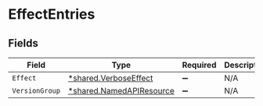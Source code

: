 # EffectEntries


## Fields

| Field                                                                      | Type                                                                       | Required                                                                   | Description                                                                |
| -------------------------------------------------------------------------- | -------------------------------------------------------------------------- | -------------------------------------------------------------------------- | -------------------------------------------------------------------------- |
| `Effect`                                                                   | [*shared.VerboseEffect](../../../pkg/models/shared/verboseeffect.md)       | :heavy_minus_sign:                                                         | N/A                                                                        |
| `VersionGroup`                                                             | [*shared.NamedAPIResource](../../../pkg/models/shared/namedapiresource.md) | :heavy_minus_sign:                                                         | N/A                                                                        |